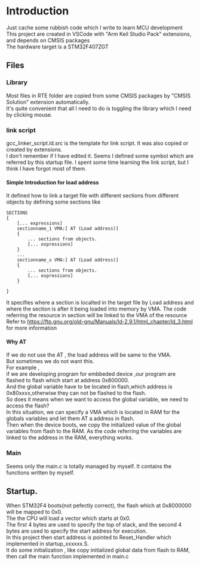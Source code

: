 # Introduction
Just cache some rubbish code which I write to learn MCU development     
This project are created in VSCode with "Arm Keil Studio Pack" extensions, and depends on CMSIS packages        
The hardware target is a STM32F407ZGT

## Files
### Library
Most files in RTE folder are copied from some CMSIS packages by "CMSIS Solution" extension automatically.       
It's quite convenient that all I need to do is toggling the library which I need by clicking mouse.

### link script
gcc_linker_script.ld.src  is the template for link script. It was also copied  or created by extensions.        
I don't remember if I have edited it.
Seems I defined some symbol which are referred by this startup file.
I spent some time learning the link script, but I think I have forgot most of them.     
#### Simple Introduction for load address
It defined how to link a target file with different sections from different objects by defining some sections like
```
SECTIONS
{
    [... expressions]
    sectionname_1 VMA:[ AT (Load address)]
    {
        ... sections from objects.
        [... expressions]
    }
    ...
    sectionname_x VMA:[ AT (Load address)]
    {
        ... sections from objects.
        [... expressions]
    }
    
}
```      
It specifies where a section is localted in the target file by Load address and where the section is after it being loaded into memory by VMA.
The code referring the resource in section will be linked to the VMA of the resource
Refer to https://ftp.gnu.org/old-gnu/Manuals/ld-2.9.1/html_chapter/ld_3.html for more information       
#### Why AT
If we do not use the AT , the load address will be same to the VMA.     
But sometimes we do not want this.      
For example ,       
if we are developing program for embbeded device ,our program are flashed to flash which start at address 0x800000.     
And  the global variable have to be located in flash,which address is 0x80xxxx,otherwise they can not be flashed to the flash.   
So does it means when we want to access the global variable, we need to access the flash?       
In this situation, we can specify a VMA which is located in RAM for the globals variables and let them AT a address in flash.       
Then when the device boots, we copy the initialized value of the global variables from flash to the RAM.
As the code referring the variables are linked to the address in the RAM, everything works.


### Main
Seems only the main.c is totally managed by myself. It contains the functions written by myself.
## Startup.
When STM32F4 boots(not pefectly correct), the flash which at 0x8000000 will be mapped to 0x0.        
The the CPU will load a vector which starts at 0x0.      
The first 4 bytes are used to specify the top of stack, and the second 4 bytes are used to specify the start address for execution.     
In this project then start address is pointed to Reset_Handler which implemented in startup_xxxxxx.S.       
It do some initialization , like copy initialized global data from flash to RAM, then call the main function implemented  in main.c     
 

